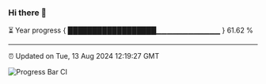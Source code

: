 ### Hi there 👋

⏳ Year progress { ██████████████████▁▁▁▁▁▁▁▁▁▁▁▁ } 61.62 %

---

⏰ Updated on Tue, 13 Aug 2024 12:19:27 GMT

![Progress Bar CI](https://github.com/code-lakshay/GitHub-Actions-Demo/workflows/Progress%20Bar%20CI/badge.svg)
